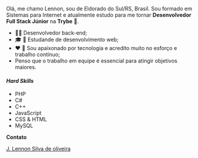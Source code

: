 
Olá, me chamo Lennon, sou de Eldorado do Sul/RS, Brasil. Sou formado em Sistemas para Internet e atualmente estudo para me tornar __Desenvolvedor Full Stack Júnior__ na __Trybe__ :rocket:.

- :man_technologist: Desenvolvedor back-end;
- :mortar_board: :notebook: Estudande de desenvolvimento web;
- :heart: :muscle: Sou apaixonado por tecnologia e acredito muito no esforço e trabalho contínuo;
- Penso que o trabalho em equipe é essencial para atingir objetivos maiores. 

#### _Hard Skills_ ####

- PHP
- C#
- C++
- JavaScript
- CSS & HTML
- MySQL

__Contato__

[J. Lennon Silva de oliveira](https://www.linkedin.com/in/johnlennondeoliveira/)
